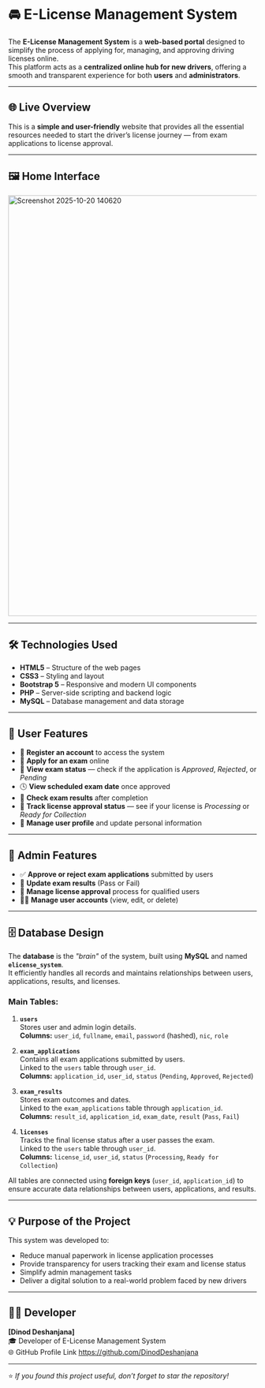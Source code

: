 # 🚘 E-License Management System

The **E-License Management System** is a **web-based portal** designed to simplify the process of applying for, managing, and approving driving licenses online.  
This platform acts as a **centralized online hub for new drivers**, offering a smooth and transparent experience for both **users** and **administrators**.

---

## 🌐 Live Overview
This is a **simple and user-friendly** website that provides all the essential resources needed to start the driver’s license journey — from exam applications to license approval.

---

## 🖼️ Home Interface
<img width="1914" height="853" alt="Screenshot 2025-10-20 140620" src="https://github.com/user-attachments/assets/9f957ce1-73b7-4ee2-93a7-1340964601a3" />

---
## 🛠️ Technologies Used
- **HTML5** – Structure of the web pages  
- **CSS3** – Styling and layout  
- **Bootstrap 5** – Responsive and modern UI components  
- **PHP** – Server-side scripting and backend logic  
- **MySQL** – Database management and data storage

---

## 👥 User Features
- 📝 **Register an account** to access the system  
- 🧾 **Apply for an exam** online  
- 📅 **View exam status** — check if the application is *Approved*, *Rejected*, or *Pending*  
- 🕓 **View scheduled exam date** once approved  
- 🎯 **Check exam results** after completion  
- 🪪 **Track license approval status** — see if your license is *Processing* or *Ready for Collection*  
- 👤 **Manage user profile** and update personal information

---

## 🔧 Admin Features
- ✅ **Approve or reject exam applications** submitted by users  
- 🧮 **Update exam results** (Pass or Fail)  
- 🪪 **Manage license approval** process for qualified users  
- 👨‍💼 **Manage user accounts** (view, edit, or delete)

---

## 🗄️ Database Design
The **database** is the *"brain"* of the system, built using **MySQL** and named **`elicense_system`**.  
It efficiently handles all records and maintains relationships between users, applications, results, and licenses.

### Main Tables:
1. **`users`**  
   Stores user and admin login details.  
   **Columns:** `user_id`, `fullname`, `email`, `password` (hashed), `nic`, `role`

2. **`exam_applications`**  
   Contains all exam applications submitted by users.  
   Linked to the `users` table through `user_id`.  
   **Columns:** `application_id`, `user_id`, `status` (`Pending`, `Approved`, `Rejected`)

3. **`exam_results`**  
   Stores exam outcomes and dates.  
   Linked to the `exam_applications` table through `application_id`.  
   **Columns:** `result_id`, `application_id`, `exam_date`, `result` (`Pass`, `Fail`)

4. **`licenses`**  
   Tracks the final license status after a user passes the exam.  
   Linked to the `users` table through `user_id`.  
   **Columns:** `license_id`, `user_id`, `status` (`Processing`, `Ready for Collection`)

All tables are connected using **foreign keys** (`user_id`, `application_id`) to ensure accurate data relationships between users, applications, and results.

---

## 💡 Purpose of the Project
This system was developed to:
- Reduce manual paperwork in license application processes  
- Provide transparency for users tracking their exam and license status  
- Simplify admin management tasks  
- Deliver a digital solution to a real-world problem faced by new drivers

---

## 👨‍💻 Developer
**[Dinod Deshanjana]**  
🎓 Developer of E-License Management System    
🌐 GitHub Profile Link https://github.com/DinodDeshanjana

---

⭐ *If you found this project useful, don’t forget to star the repository!*
